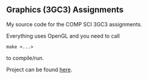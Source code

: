 ## Graphics (3GC3) Assignments
My source code for the COMP SCI 3GC3 assignments.

Everything uses OpenGL and you need to call 
```
make <...>
```
to compile/run. 

Project can be found [here](https://github.com/PatrickDuncan/3GC3_Final_Project).
